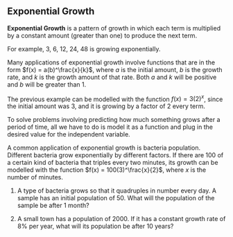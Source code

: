Exponential Growth
-------

**Exponential Growth** is a pattern of growth in which each term is multiplied by a constant amount (greater than one) to produce the next term.

For example, 3, 6, 12, 24, 48 is growing exponentially.

Many applications of exponential growth involve functions that are in the form $f(x) = a(b)^\frac{x}{k}$, where $a$ is the initial amount, $b$ is the growth rate, and $k$ is the growth amount of that rate. Both $a$ and $k$ will be positive and $b$ will be greater than 1.

The previous example can be modelled with the function $f(x) = 3(2)^x$, since the initial amount was 3, and it is growing by a factor of 2 every term.

To solve problems involving predicting how much something grows after a period of time, all we have to do is model it as a function and plug in the desired value for the independent variable.

A common application of exponential growth is bacteria population. Different bacteria grow exponentially by different factors. If there are 100 of a certain kind of bacteria that triples every two minutes, its growth can be modelled with the function $f(x) = 100(3)^\frac{x}{2}$, where $x$ is the number of minutes.



1. A type of bacteria grows so that it quadruples in number every day. A sample has an initial population of 50. What will the population of the sample be after 1 month?

2. A small town has a population of 2000. If it has a constant growth rate of 8% per year, what will its population be after 10 years?